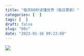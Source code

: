 ```yaml
---
title: "每天60秒读懂世界（每日更新）"
categories: [  ]
tags: [  ]
draft: false
slug: "60s"
date: "2023-01-16 09:23:00"
---
```


<img src="https://api.03c3.cn/api/zb" />